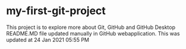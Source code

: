 # my-first-git-project
This project is to explore more about Git, GitHub and GitHub Desktop
README.MD file updated manually in GitHub webapplication. This was updated at 24 Jan 2021 05:55 PM
